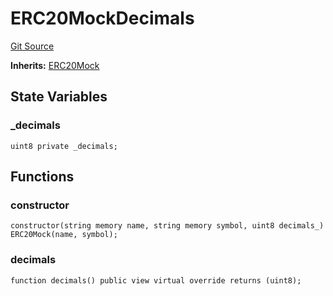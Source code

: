 # ERC20MockDecimals
[Git Source](https://github.com/larrythecucumber321/protocol/blob/77d337b8595ba96d069ded321419b36a61984170/contracts/plugins/mocks/ERC20MockDecimals.sol)

**Inherits:**
[ERC20Mock](/contracts/plugins/mocks/ERC20Mock.sol/contract.ERC20Mock.md)


## State Variables
### _decimals

```solidity
uint8 private _decimals;
```


## Functions
### constructor


```solidity
constructor(string memory name, string memory symbol, uint8 decimals_) ERC20Mock(name, symbol);
```

### decimals


```solidity
function decimals() public view virtual override returns (uint8);
```

